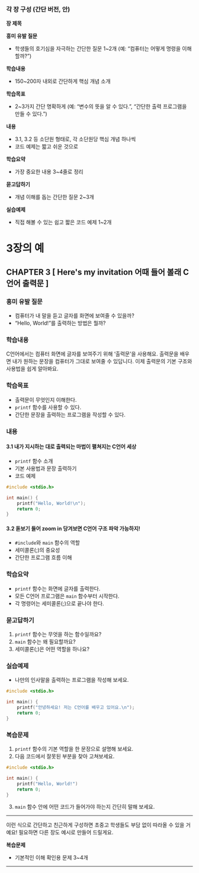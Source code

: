 
### 각 장 구성 (간단 버전, 안)

**장 제목**

**흥미 유발 질문**

* 학생들의 호기심을 자극하는 간단한 질문 1\~2개 (예: “컴퓨터는 어떻게 명령을 이해할까?”)

**학습내용**

* 150\~200자 내외로 간단하게 핵심 개념 소개

**학습목표**

* 2\~3가지 간단 명확하게 (예: “변수의 뜻을 알 수 있다.”, “간단한 출력 프로그램을 만들 수 있다.”)

**내용**

* 3.1, 3.2 등 소단원 형태로, 각 소단원당 핵심 개념 하나씩
* 코드 예제는 짧고 쉬운 것으로

**학습요약**

* 가장 중요한 내용 3\~4줄로 정리

**묻고답하기**

* 개념 이해를 돕는 간단한 질문 2\~3개

**실습예제**

* 직접 해볼 수 있는 쉽고 짧은 코드 예제 1\~2개

# 3장의 예

## CHAPTER 3 \[ Here's my invitation 어때 들어 볼래 C언어 출력문 ]

### 흥미 유발 질문

* 컴퓨터가 내 말을 듣고 글자를 화면에 보여줄 수 있을까?
* “Hello, World!”를 출력하는 방법은 뭘까?

### 학습내용

C언어에서는 컴퓨터 화면에 글자를 보여주기 위해 ‘출력문’을 사용해요. 출력문을 배우면 내가 원하는 문장을 컴퓨터가 그대로 보여줄 수 있답니다. 이제 출력문의 기본 구조와 사용법을 쉽게 알아봐요.

### 학습목표

* 출력문이 무엇인지 이해한다.
* `printf` 함수를 사용할 수 있다.
* 간단한 문장을 출력하는 프로그램을 작성할 수 있다.

### 내용

#### 3.1 내가 지시하는 대로 출력되는 마법이 펼쳐지는 C언어 세상

* `printf` 함수 소개
* 기본 사용법과 문장 출력하기
* 코드 예제

```c
#include <stdio.h>

int main() {
    printf("Hello, World!\n");
    return 0;
}
```

#### 3.2 돋보기 들어 zoom in 당겨보면 C언어 구조 파악 가능하지!

* `#include`와 `main` 함수의 역할
* 세미콜론(;)의 중요성
* 간단한 프로그램 흐름 이해

### 학습요약

* `printf` 함수는 화면에 글자를 출력한다.
* 모든 C언어 프로그램은 `main` 함수부터 시작한다.
* 각 명령어는 세미콜론(;)으로 끝나야 한다.

### 묻고답하기

1. `printf` 함수는 무엇을 하는 함수일까요?
2. `main` 함수는 왜 필요할까요?
3. 세미콜론(;)은 어떤 역할을 하나요?

### 실습예제

* 나만의 인사말을 출력하는 프로그램을 작성해 보세요.

```c
#include <stdio.h>

int main() {
    printf("안녕하세요! 저는 C언어를 배우고 있어요.\n");
    return 0;
}
```

### 복습문제

1. `printf` 함수의 기본 역할을 한 문장으로 설명해 보세요.
2. 다음 코드에서 잘못된 부분을 찾아 고쳐보세요.

```c
#include <stdio.h>

int main() {
    printf("Hello, World!")
    return 0;
}
```

3. `main` 함수 안에 어떤 코드가 들어가야 하는지 간단히 말해 보세요.

---

이런 식으로 간단하고 친근하게 구성하면 초중고 학생들도 부담 없이 따라올 수 있을 거예요!
필요하면 다른 장도 예시로 만들어 드릴게요.



**복습문제**

* 기본적인 이해 확인용 문제 3\~4개

---
